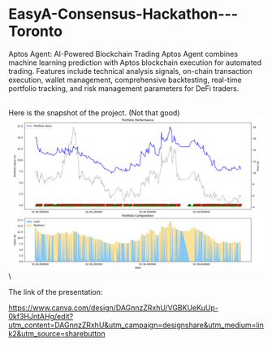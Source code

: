 # EasyA-Consensus-Hackathon---Toronto
Aptos Agent: AI-Powered Blockchain Trading  Aptos Agent combines machine learning prediction with Aptos blockchain execution for automated trading. Features include technical analysis signals, on-chain transaction execution, wallet management, comprehensive backtesting, real-time portfolio tracking, and risk management parameters for DeFi traders.

\
Here is the snapshot of the project. (Not that good)
![](Figure_1.png)\

The link of the presentation:

https://www.canva.com/design/DAGnnzZRxhU/VGBKUeKuUp-0kf3HJntAHg/edit?utm_content=DAGnnzZRxhU&utm_campaign=designshare&utm_medium=link2&utm_source=sharebutton
